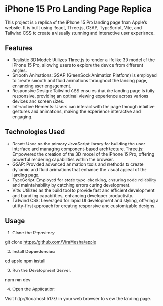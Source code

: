 # iPhone 15 Pro Landing Page Replica

This project is a replica of the iPhone 15 Pro landing page from Apple's website. It is built using React, Three.js, GSAP, TypeScript, Vite, and Tailwind CSS to create a visually stunning and interactive user experience.

## Features

- Realistic 3D Model: Utilizes Three.js to render a lifelike 3D model of the iPhone 15 Pro, allowing users to explore the device from different angles.
- Smooth Animations: GSAP (GreenSock Animation Platform) is employed to create smooth and fluid animations throughout the landing page, enhancing user engagement.
- Responsive Design: Tailwind CSS ensures that the landing page is fully responsive, providing an optimal viewing experience across various devices and screen sizes.
- Interactive Elements: Users can interact with the page through intuitive gestures and animations, making the experience interactive and engaging.

## Technologies Used

- React: Used as the primary JavaScript library for building the user interface and managing component-based architecture.
  Three.js: Empowered the creation of the 3D model of the iPhone 15 Pro, offering powerful rendering capabilities within the browser.
- GSAP: Provided advanced animation tools and methods to create dynamic and fluid animations that enhance the visual appeal of the landing page.
- TypeScript: Employed for static type-checking, ensuring code reliability and maintainability by catching errors during development.
- Vite: Utilized as the build tool to provide fast and efficient development and bundling capabilities, enhancing developer productivity.
- Tailwind CSS: Leveraged for rapid UI development and styling, offering a utility-first approach for creating responsive and customizable designs.

## Usage

1. Clone the Repository:

git clone https://github.com/ViraMesha/apple

2. Install Dependencies:

cd apple
npm install

3. Run the Development Server:

npm run dev

4. Open the Application:

Visit http://localhost:5173/ in your web browser to view the landing page.
